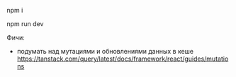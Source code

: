 npm i

npm run dev

Фичи:

- подумать над мутациями и обновлениями данных в кеше
  https://tanstack.com/query/latest/docs/framework/react/guides/mutations
